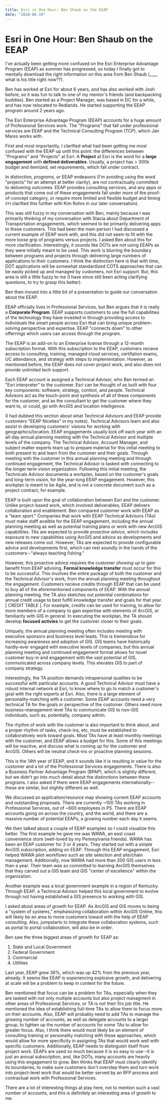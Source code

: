 ```yaml
---
title: Esri in One Hour: Ben Shaub on the EEAP
date: "2018-06-19" 
---
```

# Esri in One Hour: Ben Shaub on the EEAP 

I've actually been getting more confused on the Esri Enterprise Advantage Program (EEAP) as summer has progressed, so today I finally got to mentally download the right information on this area from Ben Shaub (____ what is his title right now??). 

Ben has worked at Esri for about 6 years, and has also worked with Josh before, so it was fun to talk to one of my mentor's friends (and backpacking buddies). Ben started as a Project Manager, was based in DC for a while, and has now relocated to Redlands. He started supporting the EEAP program around 2 years ago. 

The Esri Enterprise Advantage Program (EEAP) accounts for a huge amount of Professional Services work. The "Programs" that fall under professional services are EEAP and the Technical Consulting Program (TCP), which Jan Mares works with. 

First and most importantly, I clarified what had been getting me most confused with the EEAP up until this point: the differences between "Programs" and "Projects" at Esri. A __Project__ at Esri is the word for a __large engagement__ with __defined deliverables__. Usually, a project has > 300k budget and itemized, set requirements, which fall under contract. 

In distinction, *programs*, or EEAP endeavors (I'm avoiding using the word "projects" for an attempt at better clarity), are not contractually committed to delivering outcomes. EEAP provides consulting services, and any apps or products that come out of these engagements fall under more of the proof-of-concept category, or require more limited and flexible budget and timing (*I clarified this further with Kim Rohrs in our later conversation). 

This was still fuzzy in my conversation with Ben, mainly because I was primarily thinking of my conversation with Stacia about Department of Transportation engagements, which seemed to be primarily delivering apps to these customers. This had been the main person I had discussed a current example of EEAP work with, and this did not seem to fit with the more loose grip of programs versus projects. I asked Ben about this for more clarification. Interestingly, it sounds like DOTs are not using EEAPs as they were initially meant to be used. This work is blurring the boundary between programs and projects through delivering large numbers of applications to their customers. I think the distinction here is that with time, DOT applications will be somewhat standardized COTS approaches that can be easily picked up and managed by customers, not Esri support. But, this area is still a little fuzzy to me (I have since still been acting clarifying questions, to try to grasp this better). 

Ben then moved into a little bit of a presentation to guide our conversation about the EEAP. 

EEAP officially lives in Professional Services, but Ben argues that it is really a __Corporate Program__. EEAP supports customers to use the full capabilities of the technology they have invested in through providing access to individuals the smart people across Esri that can bring unique problem-solving perspective and expertise. EEAP "connects down" to other offerrings which users can access through the program. 

The EEAP is an add-on to an Enterprise license through a 12-month subscription format. With this subscription to the EEAP, customers recieve access to consulting, training, managed cloud services, certifation exams, UC attendance, and strategy with steps to implementation. However, as mentioned before, the EEAP does not cover project work, and also does not provide unlimited tech support. 

Each EEAP account is assigned a Technical Advisor, who Ben termed an "Esri interpreter" to the customer. Esri can be thought of as built with four key components: software, strategy, context, and people. Technical Advisors act as the touch-point and synthesis of all of these components for the customer, and as the consultant to get the customer where they want to, or could, go with ArcGIS and location intelligence. 

(I had dubbed this section about what Technical Advisors and EEAP provide customers "EEAP Niceties" in my notes). Technical Advisors learn and also assist in developing customers' visions for working with geographics/location. EEAP engagements usually kick off each year with an all-day annual planning meeting with the Technical Advisor and multiple levels of the company. The Technical Advisor, Account Manager, and subject matter experts team up to prepare material for this initial meeting to both present to and learn from the customer and their goals. Through meeting with the customer in this annual planning meeting and through continued engagement, the Technical Advisor is tasked with connecting to the longer term vision organization. Following this initial meeting, the Technicals Advisor documents a workplan, based on the customer's goals and long-term vision, for the year-long EEAP engagement. However, this workplan is meant to be Agile, and is not a concrete document such as a project contract, for example. 

EEAP is built upon the goal of collaboration between Esri and the customer. Unlike project-based work, which involved deliverables, EEAP delivers collaboration and enablement. Ben compared customer work with EEAP as a "team sport." Companies that work with EEAP Technical Advisors (TAs) must make staff availble for the EEAP engagement, including the annual planning meeting as well as potential training plans or work with new ArcGIS capabilities. TAs are expected to provide *proactive advice*, which includes exposure to new capabilities using ArcGIS and advice as developments and new releases come out. However, TAs are expected to provide configurable advice and developments first, which can rest soundly in the hands of the customers--"always teaching fishing." 

However, this proactive advice requires the customer *showing up* to gain benefit from EEAP advising. __Formal knowledge transfer__ must occur for this to be successful. This involves the entire package of both the customer and the Technical Advisor's work, from the annual planning meeting throughout the engagement. Customers recieve credits through EEAP that can be used to buy all of the aforementioned components of EEAP. With the annual planning meeting, the TA also sketches out potential combinations for annual credit usage to best fulfill knowledge transfer and goals for that year. [   CREDIT TABLE   ]. For example, credits can be used for training, to allow for more members of a company to gain expertise with elements of ArcGIS, or familiarity with GIS in general. In executing the workplan, the TA should develop __focused activies__ to get the customer closer to their goals. 

Uniquely, the annual planning meeting often includes meeting with executive sponsors and business level leads. This is tremendous for increasing awareness and adoption of GIS. GIS teams have historically hardly-ever engaged with executive levels of companies, but this annual planning meeting and continued engagement format allows for novel customer buy-in and engagement with the vast potential of GIS, communicated across company levels. This elevates GIS to part of company strategy. 

Interestingly, the TA position demands intrapersonal qualities to be successful with particular accounts. A good Technical Advisor must have a robust internal network at Esri, to know where to go to match a customer's goal with the right experts at Esri. Also, there is a large element of personality-matching with a customer. Some EEAP accounts need a very technical TA for the goals or perspective of the customer. Others need more business-management level TAs to communicate GIS to non-GIS individuals, such as, potentially, company admin. 

The rhythm of work with the customer is also important to think about, and a proper rhythm of tasks, check-ins, etc, must be established to collaboratively work toward goals. Most TAs have at least monthly meetings with the customer, and EEAP allows a budget for this. Some of this meetings will be reactive, and discuss what is coming up for the customer and ArcGIS. Others will be neutral check-ins or proactive planning sessions. 

This is the 14th year of EEAP, and it sounds like it is resulting in value for the customer and a lot of the Professional Services engagements. There is also a Business Partner Advantage Program (BPAP), which is slightly different, but we didn't go into much detail about the distinctions between these programs. I also asked if there were EEAP engagements internationally--these are similar, but slightly different as well. 

We discussed an applicaiton/resource map showing current EEAP accounts and outstanding proposals. There are currently ~100 TAs working in Professional Services, out of ~600 employees in PS. There are EEAP accounts going on across the country, and the world, and there are a massive number of potential EEAPs, a growing number each day it seems. 

We then talked about a couple of EEAP examples so I could visualize this better. The first example he gave me was WAWA, an east coast convenience store (well-loved by my Pennsylvania friends). WAWA has been an EEAP customer for 3 or 4 years. They started out with a simple ArcGIS subscription, adding on EEAP. Through this EEAP engagement, Esri helped WAWA pilot workflows such as site selection and site/chain management. Additionally, now WAWA had more than 200 GIS users in less than a year. Their team was so committed to learning ArcGIS themselves that they carved out a GIS team and GIS "center of excellence" within the organization. 

Another example was a local government example in a region of Kentucky. Through EEAP, a Technical Advisor helped this local government to evolve through not having established a GIS presence to working with GIS. 

I asked about areas of growth for EEAP. As ArcGIS and GIS moves to being a "system of systems," emphaisizing collaboration within ArcGIS Online, this will likely be an area to move customers toward with the help of EEAP consulting. Also, jumpstarts to integrate these collaboration systems, such as portal to portal collaboration, will also be in order. 

Ben saw the three biggest areas of growth for EEAP as: 
1. State and Local Government 
2. Federal Government 
3. Commercial 
4. Utilities 

Last year, EEAP grew 36%, which was up 42% from the previous year, already. It seems like EEAP is experiencing explosive growth, and delivering at scale will be a problem to keep in context for the future. 

Ben mentioned that focus can be a problem for TAs, especially when they are tasked with not only multiple accounts but also project managment in other areas of Professional Services, or TA is not their firs job title. He mentioned the idea of establishing full-time TAs to allow them to focus more on their accounts. Also, EEAP will probably need to add TAs to manage the growing number of accounts, as well as delegate accounts to a larger group, to lighten up the number of accounts for some TAs to allow for greater focus. Also, I think there would most likely be an element of consulting training or personality matching with these approaches, which would allow for more specificity in assigning TAs that would work well with specific customers. Additionally, EEAP needs to distinguish itself from project work. EEAPs are used so much because it is so easy to use--it is just an annual subscription, and, like DOTs, many accounts are heavily using this engagement to grow. Ben thinks that EEAP must clearly identify its boundaries, to make sure customers don't overstep them and turn work into project-level work that would be better served by an RFP process and contractual work with Professional Services.

There are a lot of interesting things at play here, not to mention such a vast number of accounts, and this is definitely an interesting area of growth to me. 
